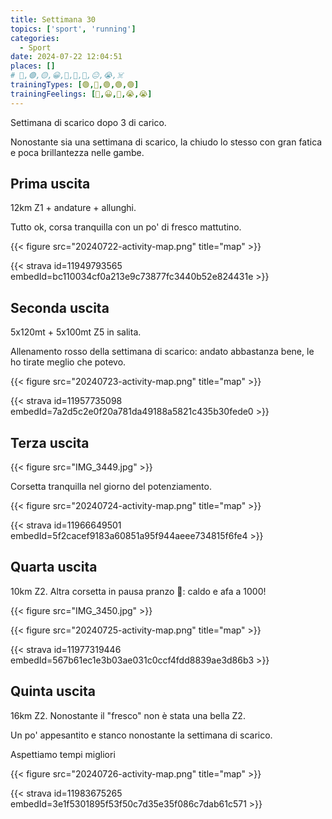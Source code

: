 ```yaml
---
title: Settimana 30
topics: ['sport', 'running']
categories:
  - Sport
date: 2024-07-22 12:04:51
places: []
# 🔴,🟢,🟡,😀,🙁,🫤,🙂,😐,😭,☠️
trainingTypes: [🟢,🔴,🟢,🟢,🟢]
trainingFeelings: [🙂,😀,🙂,😭,😭]
---
```

Settimana di scarico dopo 3 di carico. 
<!--more--> 

Nonostante sia una settimana di scarico, la chiudo lo stesso con gran fatica e poca brillantezza nelle gambe.

## Prima uscita
12km Z1 + andature + allunghi.

Tutto ok, corsa tranquilla con un po' di fresco mattutino.

{{< figure src="20240722-activity-map.png" title="map" >}}

{{< strava id=11949793565 embedId=bc110034cf0a213e9c73877fc3440b52e824431e >}}

## Seconda uscita
5x120mt + 5x100mt Z5 in salita.

Allenamento rosso della settimana di scarico: andato abbastanza bene, le ho tirate meglio che potevo.

{{< figure src="20240723-activity-map.png" title="map" >}}

{{< strava id=11957735098 embedId=7a2d5c2e0f20a781da49188a5821c435b30fede0 >}}

## Terza uscita

{{< figure src="IMG_3449.jpg" >}}

Corsetta tranquilla nel giorno del potenziamento.

{{< figure src="20240724-activity-map.png" title="map" >}}

{{< strava id=11966649501 embedId=5f2cacef9183a60851a95f944aeee734815f6fe4 >}}

## Quarta uscita
10km Z2. Altra corsetta in pausa pranzo 🥵: caldo e afa a 1000!

{{< figure src="IMG_3450.jpg" >}}

{{< figure src="20240725-activity-map.png" title="map" >}}

{{< strava id=11977319446 embedId=567b61ec1e3b03ae031c0ccf4fdd8839ae3d86b3 >}}

## Quinta uscita
16km Z2. Nonostante il "fresco" non è stata una bella Z2.

Un po' appesantito e stanco nonostante la settimana di scarico.

Aspettiamo tempi migliori

{{< figure src="20240726-activity-map.png" title="map" >}}

{{< strava id=11983675265 embedId=3e1f5301895f53f50c7d35e35f086c7dab61c571 >}}
